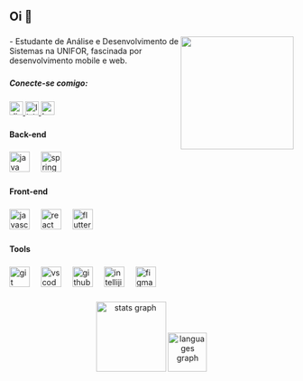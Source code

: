 <h2 align="left">Oi 👋</h2>

###

<img align="right" height="200" src="https://i.imgur.com/9GQ2zPL.jpeg?1"  />

###

<p align="left">- Estudante de Análise e Desenvolvimento de Sistemas na UNIFOR, fascinada por desenvolvimento mobile e web.</p>

###

<h5 align="left">Conecte-se comigo:</h5>

###

<div align="left">
  <a href="https://github.com/liviacnasc/liviacnasc/blob/main/discordapp.com/users/837453293269549146" target="_blank">
    <img src="https://img.shields.io/static/v1?message=Discord&logo=discord&label=&color=7289DA&logoColor=white&labelColor=&style=for-the-badge" height="24" alt="discord logo"  />
  </a>
  <a href="https://www.linkedin.com/in/liviacnasc/" target="_blank">
    <img src="https://img.shields.io/static/v1?message=LinkedIn&logo=linkedin&label=&color=0077B5&logoColor=white&labelColor=&style=for-the-badge" height="24" alt="linkedin logo"  />
  </a>
  <a href="https://www.hackerrank.com/profile/liviacnasc" target="_blank">
    <img src="https://img.shields.io/static/v1?message=HackerRank&logo=hackerrank&label=&color=2EC866&logoColor=white&labelColor=&style=for-the-badge" height="24" alt="hackerrank logo"  />
  </a>
</div>

###

<h4 align="left">Back-end</h4>

###

<div align="left">
  <img src="https://skillicons.dev/icons?i=java" height="36" alt="java logo"  />
  <img width="12" />
  <img src="https://skillicons.dev/icons?i=spring" height="36" alt="spring logo"  />
</div>

###

<h4 align="left">Front-end</h4>

###

<div align="left">
  <img src="https://skillicons.dev/icons?i=js" height="36" alt="javascript logo"  />
  <img width="12" />
  <img src="https://skillicons.dev/icons?i=react" height="36" alt="react logo"  />
  <img width="12" />
  <img src="https://skillicons.dev/icons?i=flutter" height="36" alt="flutter logo"  />
</div>

###

<h4 align="left">Tools</h4>

###

<div align="left">
  <img src="https://skillicons.dev/icons?i=git" height="36" alt="git logo"  />
  <img width="12" />
  <img src="https://skillicons.dev/icons?i=vscode" height="36" alt="vscode logo"  />
  <img width="12" />
  <img src="https://skillicons.dev/icons?i=github" height="36" alt="github logo"  />
  <img width="12" />
  <img src="https://skillicons.dev/icons?i=idea" height="36" alt="intellijidea logo"  />
  <img width="12" />
  <img src="https://skillicons.dev/icons?i=figma" height="36" alt="figma logo"  />
</div>

###

<div align="center">
  <img src="https://github-readme-stats.vercel.app/api?username=liviacnasc&hide_title=true&hide_rank=true&show_icons=true&include_all_commits=true&count_private=true&disable_animations=false&theme=midnight-purple&locale=en&hide_border=false&order=1" height="124" alt="stats graph"  />
  <img src="https://github-readme-stats.vercel.app/api/top-langs?username=liviacnasc&locale=en&hide_title=true&layout=compact&card_width=320&langs_count=2&theme=midnight-purple&hide_border=true&order=2" height="69" alt="languages graph"  />
</div>

###
